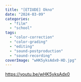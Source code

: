 ```yaml
---
title: "[ETIUDE] Okno"
date: "2024-03-09"
categories: 
  - "film"
  - "school"
tags: 
  - "color-correction"
  - "color-grading"
  - "editing"
  - "sound-postproduction"
  - "sound-recording"
coverImage: "wHK5yksAdx0-HD.jpg"
---
```


https://youtu.be/wHK5yksAdx0
